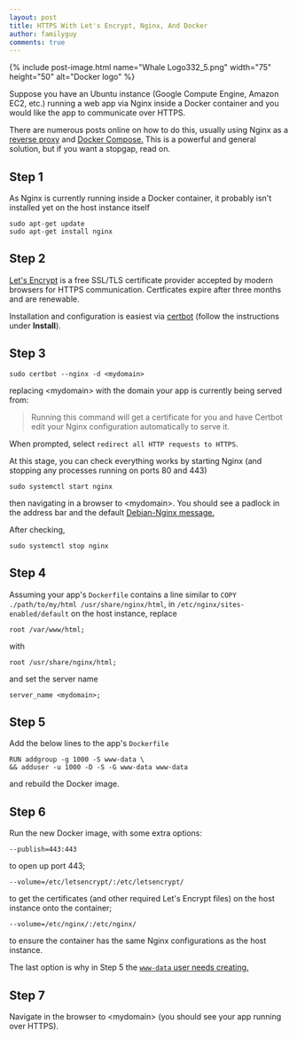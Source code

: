 ```yaml
---
layout: post
title: HTTPS With Let's Encrypt, Nginx, And Docker
author: familyguy
comments: true
---
```


{% include post-image.html name="Whale Logo332_5.png" width="75" height="50" alt="Docker logo" %}

Suppose you have an Ubuntu instance (Google Compute Engine, Amazon EC2, etc.) running a web app via Nginx inside a Docker container and you would like the app to communicate over HTTPS.

There are numerous posts online on how to do this, usually using Nginx as a [reverse proxy](https://en.wikipedia.org/wiki/Reverse_proxy) and [Docker Compose.](https://docs.docker.com/compose/overview/) This is a powerful and general solution, but if you want a stopgap, read on.

## Step 1

As Nginx is currently running inside a Docker container, it probably isn't installed yet on the host instance itself

```
sudo apt-get update
sudo apt-get install nginx
```

## Step 2

[Let's Encrypt](https://letsencrypt.org/) is a free SSL/TLS certificate provider accepted by modern browsers for HTTPS communication. Certficates expire after three months and are renewable.

Installation and configuration is easiest via [certbot](https://certbot.eff.org/#ubuntuxenial-nginx) (follow the instructions under **Install**).

## Step 3

```
sudo certbot --nginx -d <mydomain>
```

replacing \<mydomain\> with the domain your app is currently being served from:

> Running this command will get a certificate for you and have Certbot edit your Nginx configuration automatically to serve it. 

When prompted, select `redirect all HTTP requests to HTTPS`.

At this stage, you can check everything works by starting Nginx (and stopping any processes running on ports 80 and 443)

```
sudo systemctl start nginx
```

then navigating in a browser to \<mydomain\>. You should see a padlock in the address bar and the default [Debian-Nginx message.](https://www.howtoforge.com/images/install_and_configure_lemp_in_debian_9/6.PNG)

After checking,

```
sudo systemctl stop nginx
```

## Step 4

Assuming your app's `Dockerfile` contains a line similar to `COPY ./path/to/my/html /usr/share/nginx/html`, in `/etc/nginx/sites-enabled/default` on the host instance, replace

```
root /var/www/html;
```

with 

```
root /usr/share/nginx/html;
```

and set the server name

```
server_name <mydomain>;
```

## Step 5

Add the below lines to the app's `Dockerfile`

```
RUN addgroup -g 1000 -S www-data \
&& adduser -u 1000 -D -S -G www-data www-data
```

and rebuild the Docker image.

## Step 6

Run the new Docker image, with some extra options:

```
--publish=443:443
```

to open up port 443;

```
--volume=/etc/letsencrypt/:/etc/letsencrypt/
```

to get the certificates (and other required Let's Encrypt files) on the host 
instance onto the container;

```
--volume=/etc/nginx/:/etc/nginx/
```

to ensure the container has the same Nginx configurations as the host instance.

The last option is why in Step 5 the [`www-data` user needs creating.](http://blog.tobiasforkel.de/en/2016/09/10/nginx-docker-container-and-getpwnamwww-data-problem/)

## Step 7

Navigate in the browser to \<mydomain\> (you should see your app running over HTTPS).
